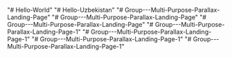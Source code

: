"# Hello-World" 
"# Hello-Uzbekistan" 
"# Group---Multi-Purpose-Parallax-Landing-Page" 
"# Group---Multi-Purpose-Parallax-Landing-Page" 
"# Group---Multi-Purpose-Parallax-Landing-Page" 
"# Group---Multi-Purpose-Parallax-Landing-Page-1" 
"# Group---Multi-Purpose-Parallax-Landing-Page-1" 
"# Group---Multi-Purpose-Parallax-Landing-Page-1" 
"# Group---Multi-Purpose-Parallax-Landing-Page-1" 

